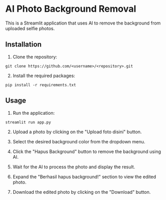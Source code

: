 # AI Photo Background Removal

This is a Streamlit application that uses AI to remove the background from uploaded selfie photos.

## Installation

1. Clone the repository:

```
git clone https://github.com/<username>/<repository>.git
```

2. Install the required packages:

```
pip install -r requirements.txt
```

## Usage

1. Run the application:

```
streamlit run app.py
```

2. Upload a photo by clicking on the "Upload foto disini" button.

3. Select the desired background color from the dropdown menu.

4. Click the "Hapus Background" button to remove the background using AI.

5. Wait for the AI to process the photo and display the result.

6. Expand the "Berhasil hapus background!" section to view the edited photo.

7. Download the edited photo by clicking on the "Download" button.
